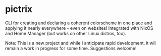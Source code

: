 # pictrix

CLI for creating and declaring a coherent colorscheme in one place and applying it
nearly everywhere - even on websites! Integrated with NixOS and Home Manager 
(but works on other Linux distros, too). 

Note: This is a new project and while I anticipate rapid development, it will
remain a work in progress for some time. Suggestions welcome!
